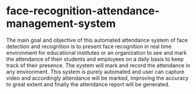 # face-recognition-attendance-management-system
The main goal and objective of this automated attendance system of face detection and recognition is to present face recognition in real time environment for educational institutes or an organization to see and mark the attendance of their students and employees on a daily basis to keep track of their presence. The system will mark and record the attendance in any environment. This system is purely automated and user can capture video and accordingly attendance will be marked, improving the accuracy to great extent and finally the attendance report will be generated.
